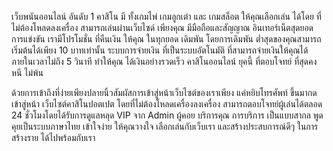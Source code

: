 เว็บพนันออนไลน์ อันดับ 1 
คาสิโน มี ทั้งเกมไพ่ เกมลูกเต๋า และ เกมสล็อต ให้คุณเลือกเล่น ได้โดย ที่ไม่ต้องโหลดลงเครื่อง สามารถเล่นผ่านเว็บไซด์ เพียงคุณ มีมือถือและสัญญาณ อินเทอร์เน็ตสุดยอด การแข่งขัน เรามีโปรโมชั่น ที่คืนเงิน ให้คุณ ในทุกยอด เดิมพัน โดยการเดิมพัน ต่ำสุดของคุณสามารถ เริ่มต้นได้เพียง 10 บาทเท่านั้น ระบบการจ่ายเงิน ที่เป็นระบบอัตโนมัติ ที่สามารถจ่ายเงินให้คุณได้ ภายในเวลาไม่ถึง 5 วินาที ทำให้คุณ ได้เงินอย่างรวดเร็ว คาสิโนออนไลน์ ยุคนี้ ที่ตอบโจทย์ ที่สุดคงหนี ไม่พ้น

ด้วยการเข้าถึงที่ง่ายเพียงปลายนิ้วสัมผัสการเข้าสู่หน้าเว็บไซต์ของเราเพียง แค่หยิบโทรศัพท์ ขึ้นมากดเข้าสู่หน้า เว็บไซต์คาสิโนปอตเปต โดยที่ไม่ต้องโหลดเครื่องลงเครื่อง สามารถตอบโจทย์ผู้เล่นได้ตลอด 24 ชั่วโมงโดยได้รับการดูแลหลุด VIP จาก Admin ผู้คอย บริการคุณ การบริการ เป็นแบบสากล พูดคุยเป็นระบบภาษาไทย เข้าใจง่าย ให้คุณวางใจ เลือกเล่นกับเว็บเรา และสร้างประสบการณ์ดีๆ ในการสร้างราย ได้ไปพร้อมกับเรา
